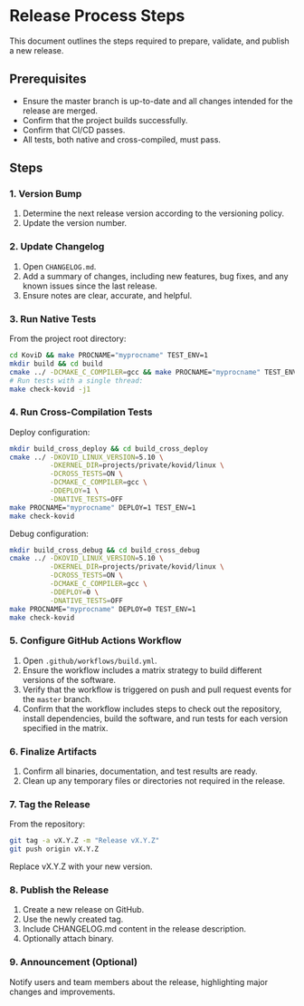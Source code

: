 # Release Process Steps

This document outlines the steps required to prepare, validate, and publish a new release.

## Prerequisites
- Ensure the master branch is up-to-date and all changes intended for the release are merged.
- Confirm that the project builds successfully.
- Confirm that CI/CD passes.
- All tests, both native and cross-compiled, must pass.

## Steps

### 1. Version Bump
1. Determine the next release version according to the versioning policy.
2. Update the version number.

### 2. Update Changelog
1. Open `CHANGELOG.md`.
2. Add a summary of changes, including new features, bug fixes, and any known issues since the last release.
3. Ensure notes are clear, accurate, and helpful.

### 3. Run Native Tests
From the project root directory:
```bash
cd KoviD && make PROCNAME="myprocname" TEST_ENV=1
mkdir build && cd build
cmake ../ -DCMAKE_C_COMPILER=gcc && make PROCNAME="myprocname" TEST_ENV=1
# Run tests with a single thread:
make check-kovid -j1
```

### 4. Run Cross-Compilation Tests

Deploy configuration:
```bash
mkdir build_cross_deploy && cd build_cross_deploy
cmake ../ -DKOVID_LINUX_VERSION=5.10 \
          -DKERNEL_DIR=projects/private/kovid/linux \
          -DCROSS_TESTS=ON \
          -DCMAKE_C_COMPILER=gcc \
          -DDEPLOY=1 \
          -DNATIVE_TESTS=OFF
make PROCNAME="myprocname" DEPLOY=1 TEST_ENV=1
make check-kovid
```

Debug configuration:
```bash
mkdir build_cross_debug && cd build_cross_debug
cmake ../ -DKOVID_LINUX_VERSION=5.10 \
          -DKERNEL_DIR=projects/private/kovid/linux \
          -DCROSS_TESTS=ON \
          -DCMAKE_C_COMPILER=gcc \
          -DDEPLOY=0 \
          -DNATIVE_TESTS=OFF
make PROCNAME="myprocname" DEPLOY=0 TEST_ENV=1
make check-kovid
```

### 5. Configure GitHub Actions Workflow

1. Open `.github/workflows/build.yml`.
2. Ensure the workflow includes a matrix strategy to build different versions of the software.
3. Verify that the workflow is triggered on push and pull request events for the `master` branch.
4. Confirm that the workflow includes steps to check out the repository, install dependencies, build the software, and run tests for each version specified in the matrix.

### 6. Finalize Artifacts

1. Confirm all binaries, documentation, and test results are ready.
2. Clean up any temporary files or directories not required in the release.

### 7. Tag the Release

From the repository:
```bash
git tag -a vX.Y.Z -m "Release vX.Y.Z"
git push origin vX.Y.Z
```
Replace vX.Y.Z with your new version.

### 8. Publish the Release

1. Create a new release on GitHub.
2. Use the newly created tag.
3. Include CHANGELOG.md content in the release description.
4. Optionally attach binary.

### 9. Announcement (Optional)

Notify users and team members about the release, highlighting major changes and improvements.
